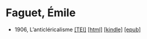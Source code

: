 # Faguet, Émile

* 1906, L’anticléricalisme  <a class="file tei" href="https://hurlus.github.io/tei/faguet1906_anticlericalisme.xml">[TEI]</a>  <a class="file html" href="https://hurlus.github.io/faguet/faguet1906_anticlericalisme.html">[html]</a>  <a class="file mobi" href="https://hurlus.github.io/faguet/faguet1906_anticlericalisme.mobi">[kindle]</a>  <a class="file epub" href="https://hurlus.github.io/faguet/faguet1906_anticlericalisme.epub">[epub]</a> 
